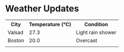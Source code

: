 # Weather Updates

<!-- WEATHER-UPDATE-START -->
<table><tr><th>City</th><th>Temperature (°C)</th><th>Condition</th></tr><tr><td>Valsad</td><td>27.3</td><td>Light rain shower</td></tr><tr><td>Boston</td><td>20.0</td><td>Overcast</td></tr><tr><td></td><td></td><td></td></tr></table>
<!-- WEATHER-UPDATE-END -->
